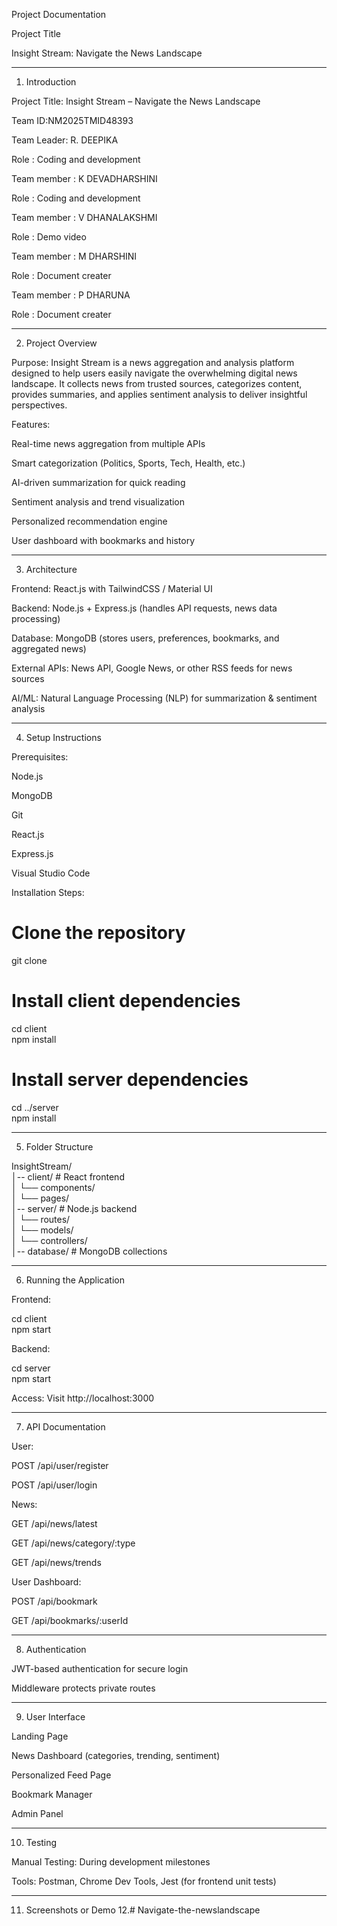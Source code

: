 Project Documentation

Project Title

Insight Stream: Navigate the News Landscape


---

1. Introduction

Project Title: Insight Stream – Navigate the News Landscape

Team ID:NM2025TMID48393

Team Leader: R. DEEPIKA

Role       : Coding and development

Team member : K DEVADHARSHINI

Role        : Coding and development

Team member : V DHANALAKSHMI

Role        : Demo video

Team member : M DHARSHINI

Role        : Document creater

Team member : P DHARUNA

Role        : Document creater




---

2. Project Overview

Purpose:
Insight Stream is a news aggregation and analysis platform designed to help users easily navigate the overwhelming digital news landscape. It collects news from trusted sources, categorizes content, provides summaries, and applies sentiment analysis to deliver insightful perspectives.

Features:

Real-time news aggregation from multiple APIs

Smart categorization (Politics, Sports, Tech, Health, etc.)

AI-driven summarization for quick reading

Sentiment analysis and trend visualization

Personalized recommendation engine

User dashboard with bookmarks and history




---

3. Architecture

Frontend: React.js with TailwindCSS / Material UI

Backend: Node.js + Express.js (handles API requests, news data processing)

Database: MongoDB (stores users, preferences, bookmarks, and aggregated news)

External APIs: News API, Google News, or other RSS feeds for news sources

AI/ML: Natural Language Processing (NLP) for summarization & sentiment analysis



---

4. Setup Instructions

Prerequisites:

Node.js

MongoDB

Git

React.js

Express.js

Visual Studio Code


Installation Steps:

# Clone the repository
git clone <repo-link>  

# Install client dependencies
cd client  
npm install  

# Install server dependencies
cd ../server  
npm install



---

5. Folder Structure

InsightStream/  
│-- client/        # React frontend  
│   └── components/  
│   └── pages/  
│-- server/        # Node.js backend  
│   └── routes/  
│   └── models/  
│   └── controllers/  
│-- database/      # MongoDB collections


---

6. Running the Application

Frontend:

cd client  
npm start

Backend:

cd server  
npm start

Access: Visit http://localhost:3000



---

7. API Documentation

User:

POST /api/user/register

POST /api/user/login


News:

GET /api/news/latest

GET /api/news/category/:type

GET /api/news/trends


User Dashboard:

POST /api/bookmark

GET /api/bookmarks/:userId




---

8. Authentication

JWT-based authentication for secure login

Middleware protects private routes



---

9. User Interface

Landing Page

News Dashboard (categories, trending, sentiment)

Personalized Feed Page

Bookmark Manager

Admin Panel



---

10. Testing

Manual Testing: During development milestones

Tools: Postman, Chrome Dev Tools, Jest (for frontend unit tests)



---

11. Screenshots or Demo
12.# Navigate-the-newslandscape
